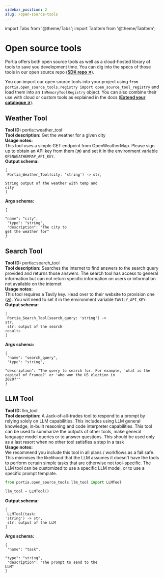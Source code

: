 ```yaml
---
sidebar_position: 2
slug: /open-source-tools
---
```


import Tabs from '@theme/Tabs';
import TabItem from '@theme/TabItem';

# Open source tools
Portia offers both open source tools as well as a cloud-hosted library of tools to save you development time. You can dig into the specs of those tools in our open source repo (<a href="https://github.com/portiaAI/portia-sdk-python/tree/main/portia/open_source_tools" target="_blank">**SDK repo ↗**</a>).

You can import our open source tools into your project using `from portia.open_source_tools.registry import open_source_tool_registry` and load them into an `InMemoryToolRegistry` object. You can also combine their use with cloud or custom tools as explained in the docs (<a href="/extend-tool-catalogue" target="_blank">**Extend your catalogue ↗**</a>).

## Weather Tool
**Tool ID:** portia::weather_tool<br/>**Tool description:** Get the weather for a given city<br/>**Usage notes:**<br/>This tool uses a simple GET endpoint from OpenWeatherMap. Please sign up to obtain an API key from them (<a href="https://home.openweathermap.org/users/sign_in" target="_blank">**↗**</a>) and set it in the environment variable `OPENWEATHERMAP_API_KEY`.<br/>**Output schema:** <pre><code>[<br/>  Portia_Weather_Tool(city: 'string') -> str,<br/>  String output of the weather with temp and city<br/>]</code></pre>**Args schema:** <pre><code>\{<br/>  "name": "city",<br/>  "type": "string",<br/>  "description": "The city to get the weather for"<br/>\}</code></pre>
## Search Tool
**Tool ID:** portia::search_tool<br/>**Tool description:** Searches the internet to find answers to the search query provided and returns those answers. The search tool has access to general information but can not return specific information on users or information not available on the internet<br/>**Usage notes:**<br/>This tool requires a Tavily key. Head over to their website to provision one (<a href="https://tavily.com/" target="_blank">**↗**</a>). You will need to set it in the environment variable `TAVILY_API_KEY`.<br/>**Output schema:** <pre><code>[<br/>  Portia_Search_Tool(search_query: 'string') -> str,<br/>  str: output of the search results<br/>]</code></pre>**Args schema:** <pre><code>\{<br/>  "name": "search_query",<br/>  "type": "string",<br/>  "description": "The query to search for. For example, 'what is the capital of France?' or 'who won the US election in 2020?'"<br/>\}</code></pre>
## LLM Tool
**Tool ID:** llm_tool<br/>
**Tool description:** A Jack-of-all-trades tool to respond to a prompt by relying solely on LLM capabilities. This includes using LLM general knowledge, in-built reasoning and code interpreter capabilities. This tool can be used to summarize the outputs of other tools, make general language model queries or to answer questions. This should be used only as a last resort when no other tool satisfies a step in a task<br/>
**Usage notes:**<br/>We recommend you include this tool in all plans / workflows as a fail safe. This minimises the likelihood that the LLM assumes it doesn't have the tools to perform certain simple tasks that are otherwise not tool-specific. The LLM tool can be customized to use a specific LLM model, or to use a specific prompt template.
```python
from portia.open_source_tools.llm_tool import LLMTool

llm_tool = LLMTool()
```
**Output schema:** <pre><code>[<br/>  LLMTool(task: 'string') -> str,<br/>  str: output of the LLM<br/>]</code></pre>
**Args schema:** <pre><code>\{<br/>  "name": "task",<br/>  "type": "string",<br/>  "description": "The prompt to send to the LLM"<br/>\}</code></pre>
